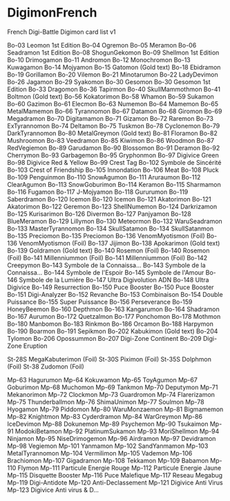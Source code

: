 # DigimonFrench

French Digi-Battle Digimon card list v1

Bo-03 Leomon 1st Edition
Bo-04 Ogremon
Bo-05 Meramon
Bo-06 Seadramon 1st Edition
Bo-08 ShogunGekomon
Bo-09 Shellmon 1st Edition
Bo-10 Drimogamon
Bo-11 Andromon
Bo-12 Monochromon
Bo-13 Kuwagamon
Bo-14 Mojyamon
Bo-15 Gatomon (Gold text)
Bo-18 Ebidramon
Bo-19 Gorillamon
Bo-20 Vilemon
Bo-21 Minotarumon 
Bo-22 LadyDevimon
Bo-26 Jagamon
Bo-29 Syakomon
Bo-30 Gesomon
Bo-30 Gesomon 1st Edition
Bo-33 Dragomon
Bo-36 Tapirmon
Bo-40 SkullMammothmon
Bo-41 Boltmon (Gold text)
Bo-56 Kokatorimon
Bo-58 Whamon
Bo-59 Sukamon
Bo-60 Gazimon
Bo-61 Elecmon
Bo-63 Numemon
Bo-64 Mamemon
Bo-65 MetalMamemon
Bo-66 Tyrannomon
Bo-67 Datamon
Bo-68 Giromon
Bo-69 Megadramon
Bo-70 Digitamamon
Bo-71 Gizamon
Bo-72 Raremon
Bo-73 ExTyrannomon
Bo-74 Deltamon
Bo-75 Tuskmon
Bo-78 Cyclonemon
Bo-79 DarkTyrannomon
Bo-80 MetalGreymon (Gold text)
Bo-81 Floramon
Bo-82 Mushroomon
Bo-83 Veedramon
Bo-85 Kiwimon
Bo-86 Woodmon
Bo-87 RedVegiemon
Bo-89 Garudamon
Bo-90 Blossomon
Bo-91 Deramon
Bo-92 Cherrymon
Bo-93 Garbagemon
Bo-95 Gryphonmon
Bo-97 Digivice Green
Bo-98 Digivice Red & Yellow
Bo-99 Crest Tag
Bo-102 Symbole de Sincérité
Bo-103 Crest of Friendship
Bo-105 Innondation
Bo-106 Meat
Bo-108 Pluck
Bo-109 Penguinmon
Bo-110 SnowAgumon
Bo-111 Aruraumon
Bo-112 ClearAgumon
Bo-113 SnowGoburimon
Bo-114 Keramon
Bo-115 Sharmamon
Bo-116 Fugamon
Bo-117 J-Mojyamon
Bo-118 Gururumon
Bo-119 Saberdramon
Bo-120 Icemon
Bo-120 Icemon 
Bo-121 Akatorimon
Bo-121 Akatorimon 
Bo-122 Geremon
Bo-123 ShellNumemon
Bo-124 Darkrizamon
Bo-125 Kurisarimon
Bo-126 Divermon
Bo-127 Panjyamon
Bo-128 BlueMeramon
Bo-129 Lillymon
Bo-130 Meteormon 
Bo-132 WaruSeadramon
Bo-133 MasterTyrannomon
Bo-134 SkullSatamon 
Bo-134 SkullSatanmon
Bo-135 Preciomon 
Bo-135 Preciomon
Bo-136 VenomMyotismon (Foil)
Bo-136 VenomMyotismon (Foil) 
Bo-137 Jijimon
Bo-138 Apokarimon (Gold text)
Bo-139 Goldramon (Gold text)
Bo-140 Rosemon (Foil)
Bo-140 Rosemon (Foil) 
Bo-141 Millenniummon (Foil)
Bo-141 Millenniummon (Foil) 
Bo-142 Creepymon
Bo-143 Symbole de la Connaissa...
Bo-143 Symbole de la Connaissa...
Bo-144 Symbole de l'Espoir
Bo-145 Symbole de l'Amour
Bo-146 Symbole de la Lumiére
Bo-147 Ultra Digivolution ADN
Bo-148 Ultra Digivice
Bo-149 Resurrection
Bo-150 Puce Booster 
Bo-150 Puce Booster
Bo-151 Digi-Analyzer
Bo-152 Revanche
Bo-153 Combinaison
Bo-154 Double Puissance 
Bo-155 Super Puissance 
Bo-156 Perseverance 
Bo-159 HoneyBeemon
Bo-160 Depthmon
Bo-163 Kangarumon
Bo-164 Shadramon
Bo-167 Aurumon
Bo-172 Quetzalmon
Bo-177 Ponchomon
Bo-178 Mothmon
Bo-180 Manbomon
Bo-183 Rinkmon
Bo-186 Orcamon
Bo-188 Harpymon
Bo-190 Boarmon
Bo-191 Sepikmon
Bo-202 Kabukimon (Gold text)
Bo-204 Tylomon
Bo-206 Opossummon
Bo-207 Digi-Zone Continent
Bo-209 Digi-Zone Eruption

St-28S MegaKabuterimon (Foil)
St-30S Piximon (Foil)
St-35S Dolphmon (Foil)
St-38 Zudomon (Foil)

Mp-63 Hagurumon
Mp-64 Kokuwamon
Mp-65 ToyAgumon
Mp-67 Goburimon
Mp-68 Muchomon
Mp-69 Tankmon
Mp-70 Deputymon
Mp-71 Mekanorimon
Mp-72 Clockmon
Mp-73 Guardromon
Mp-74 Flarerizamon
Mp-75 Thunderballmon
Mp-76 ShimaUnimon
Mp-77 Soulmon
Mp-78 Hyogamon 
Mp-79 Piddomon 
Mp-80 WaruMonzaemon
Mp-81 Bigmamemon
Mp-82 Knightmon
Mp-83 Cyderdramon
Mp-84 WarGreymon 
Mp-86 IceDevimon
Mp-88 Dokunemon
Mp-89 Psychemon
Mp-90 Tsukaimon
Mp-91 ModokiBetamon
Mp-92 PlatinumSukamon
Mp-93 MoriShellmon
Mp-94 Ninjamon
Mp-95 NiseDrimogemon
Mp-96 Airdramon
Mp-97 Devidramon
Mp-98 Vegiemon
Mp-101 Yanmamon 
Mp-102 SandYanmamon
Mp-103 MetalTyrannomon
Mp-104 Vermilimon 
Mp-105 Vademon
Mp-106 Brachiomon 
Mp-107 Gigadramon
Mp-108 Tekkamon
Mp-109 Babamon 
Mp-110 Flymon 
Mp-111 Particule Energie Rouge
Mp-112 Particule Energie Jaune
Mp-115 Disquette Booster
Mp-116 Puce Malefique
Mp-117 Reseau Megabug
Mp-119 Digi-Antidote
Mp-120 Anti-Declassement
Mp-121 Digivice Anti Virus 
Mp-123 Digivice Anti virus & D...
